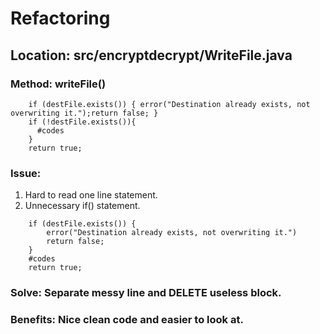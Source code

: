# Refactoring
## Location: src/encryptdecrypt/WriteFile.java
### Method: writeFile()
```
    if (destFile.exists()) { error("Destination already exists, not overwriting it.");return false; }
    if (!destFile.exists()){
      #codes
    }
    return true;
```
### Issue:
1. Hard to read one line statement.
2. Unnecessary if() statement.
```
    if (destFile.exists()) {
        error("Destination already exists, not overwriting it.")
        return false;
    }
    #codes
    return true;
```
### Solve: Separate messy line and DELETE useless block.
### Benefits: Nice clean code and easier to look at.
